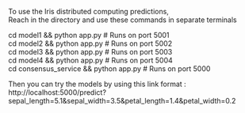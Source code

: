 To use the Iris distributed computing predictions,  
Reach in the directory and use these commands in separate terminals  
  
cd model1 && python app.py  		# Runs on port 5001  
cd model2 && python app.py  		# Runs on port 5002  
cd model3 && python app.py  		# Runs on port 5003  
cd model4 && python app.py  		# Runs on port 5004  
cd consensus_service && python app.py  	# Runs on port 5000  
  
Then you can try the models by using this link format :  
http://localhost:5000/predict?sepal_length=5.1&sepal_width=3.5&petal_length=1.4&petal_width=0.2  

